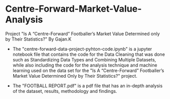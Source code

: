 # Centre-Forward-Market-Value-Analysis
Project "Is A “Centre-Forward” Footballer’s Market Value Determined only by Their Statistics?" By Gajan.K
- The "centre-forward-data-project-pyhton-code.ipynb" is a jupyter notebook file that contains the code for the Data Cleaning that was done such as Standardizing Data Types and Combining Multiple Datasets, while also including the code for the analysis technique and machine learning used on the data set for the  "Is A “Centre-Forward” Footballer’s Market Value Determined Only by Their Statistics?" project.

- The "FOOTBALL REPORT.pdf" is a pdf file that has an in-depth analysis of the dataset, results, methodology and findings. 
